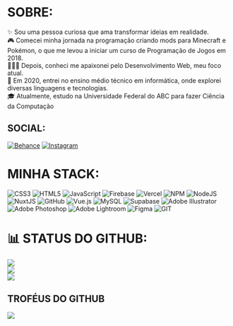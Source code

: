 # SOBRE:
✨ Sou uma pessoa curiosa que ama transformar ideias em realidade.<br>🎮 Comecei minha jornada na programação criando mods para Minecraft e Pokémon, o que me levou a iniciar um curso de Programação de Jogos em 2018.<br>👩🏻‍💻 Depois, conheci me apaixonei pelo Desenvolvimento Web, meu foco atual.<br>📒 Em 2020, entrei no ensino médio técnico em informática, onde explorei diversas linguagens e tecnologias.<br>🎓 Atualmente, estudo na Universidade Federal do ABC para fazer Ciência da Computação


## SOCIAL:
[![Behance](https://img.shields.io/badge/Behance-1769ff?logo=behance&logoColor=white)](https://behance.net/igorfmoraes) [![Instagram](https://img.shields.io/badge/Instagram-%23E4405F.svg?logo=Instagram&logoColor=white)](https://instagram.com/igor.f.moraes) 

# MINHA STACK:
![CSS3](https://img.shields.io/badge/css3-%231572B6.svg?style=for-the-badge&logo=css3&logoColor=white) ![HTML5](https://img.shields.io/badge/html5-%23E34F26.svg?style=for-the-badge&logo=html5&logoColor=white) ![JavaScript](https://img.shields.io/badge/javascript-%23323330.svg?style=for-the-badge&logo=javascript&logoColor=%23F7DF1E) ![Firebase](https://img.shields.io/badge/firebase-%23039BE5.svg?style=for-the-badge&logo=firebase) ![Vercel](https://img.shields.io/badge/vercel-%23000000.svg?style=for-the-badge&logo=vercel&logoColor=white) ![NPM](https://img.shields.io/badge/NPM-%23000000.svg?style=for-the-badge&logo=npm&logoColor=white) ![NodeJS](https://img.shields.io/badge/node.js-6DA55F?style=for-the-badge&logo=node.js&logoColor=white) ![NuxtJS](https://img.shields.io/badge/Nuxt-black?style=for-the-badge&logo=nuxt.js&logoColor=white) ![GitHub](https://img.shields.io/badge/GitHub-%23121011.svg?style=for-the-badge&logo=github&logoColor=white) ![Vue.js](https://img.shields.io/badge/vuejs-%2335495e.svg?style=for-the-badge&logo=vuedotjs&logoColor=%234FC08D) ![MySQL](https://img.shields.io/badge/mysql-%2300f.svg?style=for-the-badge&logo=mysql&logoColor=white) 	![Supabase](https://img.shields.io/badge/Supabase-3ECF8E?style=for-the-badge&logo=supabase&logoColor=white) ![Adobe Illustrator](https://img.shields.io/badge/adobeillustrator-%23FF9A00.svg?style=for-the-badge&logo=adobeillustrator&logoColor=white) ![Adobe Photoshop](https://img.shields.io/badge/adobephotoshop-%2331A8FF.svg?style=for-the-badge&logo=adobephotoshop&logoColor=white) ![Adobe Lightroom](https://img.shields.io/badge/Adobe%20Lightroom-31A8FF.svg?style=for-the-badge&logo=Adobe%20Lightroom&logoColor=white) 	![Figma](https://img.shields.io/badge/figma-%23F24E1E.svg?style=for-the-badge&logo=figma&logoColor=white) ![GIT](https://img.shields.io/badge/Git-fc6d26?style=for-the-badge&logo=git&logoColor=white)
# 📊 STATUS DO GITHUB:
![](https://github-readme-stats.vercel.app/api?username=IgorFerreiraMoraes&theme=nord&hide_border=true&include_all_commits=true&count_private=true)<br/>
![](https://github-readme-streak-stats.herokuapp.com/?user=IgorFerreiraMoraes&theme=nord&hide_border=true)<br/>
![](https://github-readme-stats.vercel.app/api/top-langs/?username=IgorFerreiraMoraes&theme=nord&hide_border=true&include_all_commits=true&count_private=true&layout=compact)

## TROFÉUS DO GITHUB
![](https://github-profile-trophy.vercel.app/?username=IgorFerreiraMoraes&theme=radical&no-frame=true&no-bg=true&margin-w=4)
